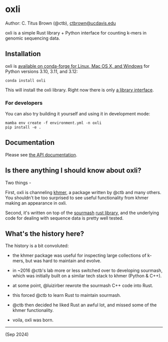 # oxli

Author: C. Titus Brown (@ctb), ctbrown@ucdavis.edu

oxli is a simple Rust library + Python interface for counting k-mers
in genomic sequencing data.

## Installation

oxli is
[available on conda-forge for Linux, Mac OS X, and Windows](https://github.com/conda-forge/oxli-feedstock) for Python versions 3.10, 3.11, and 3.12:

```
conda install oxli
```

This will install the oxli library. Right now there is only
[a library interface](doc/api.md).

### For developers

You can also try building it yourself and using it in development mode:
```
mamba env create -f environment.yml -n oxli
pip install -e .
```

## Documentation

Please see [the API documentation](doc/api.md).

## Is there anything I should know about oxli?

Two things -

First, oxli is channeling
[khmer](https://khmer.readthedocs.io/en/latest/), a package written by
@ctb and many others.  You shouldn't be too surprised to see useful
functionality from khmer making an appearance in oxli.

Second, it's written on top of the
[sourmash](https://sourmash.readthedocs.io/)
[rust library](https://sourmash.readthedocs.io/), and the underlying
code for dealing with sequence data is pretty well tested.

## What's the history here?

The history is a bit convoluted:

* the khmer package was useful for inspecting large collections of
  k-mers, but was hard to maintain and evolve.

* in ~2016 @ctb's lab more or less switched over to developing
  sourmash, which was initially built on a similar tech stack to khmer
  (Python & C++).
  
* at some point, @luizirber rewrote the sourmash C++ code into Rust.

* this forced @ctb to learn Rust to maintain sourmash.

* @ctb then decided he liked Rust an awful lot, and missed some of the
  khmer functionality.
  
* voila, oxli was born.

---

(Sep 2024)
